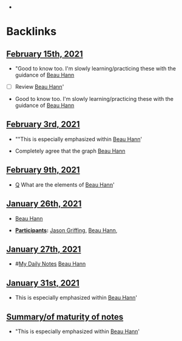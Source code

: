 - 

# Backlinks
## [February 15th, 2021](<February 15th, 2021.md>)
- "Good to know too. I'm slowly learning/practicing these with the guidance of [Beau Hann](<Beau Hann.md>)

- [ ] Review [Beau Hann](<Beau Hann.md>)'

- Good to know too. I'm slowly learning/practicing these with the guidance of [Beau Hann](<Beau Hann.md>)

## [February 3rd, 2021](<February 3rd, 2021.md>)
- ""This is especially emphasized within [Beau Hann](<Beau Hann.md>)'

- Completely agree that the graph [Beau Hann](<Beau Hann.md>)

## [February 9th, 2021](<February 9th, 2021.md>)
- [Q](<Q.md>) What are the elements of [Beau Hann](<Beau Hann.md>)'

## [January 26th, 2021](<January 26th, 2021.md>)
- [Beau Hann](<Beau Hann.md>)

- **[Participants](<Participants.md>):** [Jason Griffing](<Jason Griffing.md>), [Beau Hann](<Beau Hann.md>),

## [January 27th, 2021](<January 27th, 2021.md>)
- #[My Daily Notes](<My Daily Notes.md>) [Beau Hann](<Beau Hann.md>)

## [January 31st, 2021](<January 31st, 2021.md>)
- This is especially emphasized within [Beau Hann](<Beau Hann.md>)'

## [Summary/of maturity of notes](<Summary/of maturity of notes.md>)
- "This is especially emphasized within [Beau Hann](<Beau Hann.md>)'

